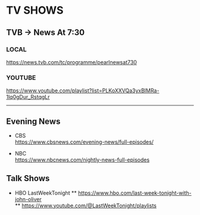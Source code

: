 # TV SHOWS

##  TVB ->  News At 7:30 

###  LOCAL
https://news.tvb.com/tc/programme/pearlnewsat730         

###  YOUTUBE
https://www.youtube.com/playlist?list=PLKoXXVQa3yxBlMRa-1lq0gDur_RstqgLr          

---

## Evening News
* CBS     
https://www.cbsnews.com/evening-news/full-episodes/

* NBC     
https://www.nbcnews.com/nightly-news-full-episodes         


## Talk Shows
*  HBO LastWeekTonight
** https://www.hbo.com/last-week-tonight-with-john-oliver       
** https://www.youtube.com/@LastWeekTonight/playlists       
